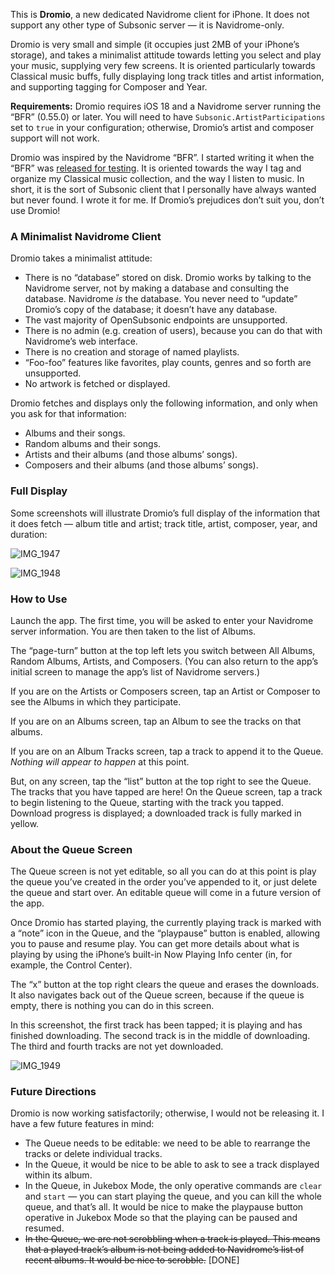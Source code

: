 This is **Dromio**, a new dedicated Navidrome client for iPhone. It does not support any other type of Subsonic server — it is Navidrome-only.

Dromio is very small and simple (it occupies just 2MB of your iPhone’s storage), and takes a minimalist attitude towards letting you select and play your music, supplying very few screens. It is oriented particularly towards Classical music buffs, fully displaying long track titles and artist information, and supporting tagging for Composer and Year.

**Requirements:** Dromio requires iOS 18 and a Navidrome server running  the “BFR” (0.55.0) or later. You will need to have `Subsonic.ArtistParticipations` set to `true` in your configuration; otherwise, Dromio’s artist and composer support will not work.

Dromio was inspired by the Navidrome “BFR”. I started writing it when the “BFR” was [released for testing](https://github.com/navidrome/navidrome/discussions/3676). It is oriented towards the way I tag and organize my Classical music collection, and the way I listen to music. In short, it is the sort of Subsonic client that I personally have always wanted but never found. I wrote it for me. If Dromio’s prejudices don’t suit you, don’t use Dromio!

### A Minimalist Navidrome Client

Dromio takes a minimalist attitude:

- There is no “database” stored on disk. Dromio works by talking to the Navidrome server, not by making a database and consulting the database. Navidrome _is_ the database. You never need to “update” Dromio’s copy of the database; it doesn’t have any database.
- The vast majority of OpenSubsonic endpoints are unsupported.
- There is no admin (e.g. creation of users), because you can do that with Navidrome’s web interface.
- There is no creation and storage of named playlists.
- “Foo-foo” features like favorites, play counts, genres and so forth are unsupported. 
- No artwork is fetched or displayed.

Dromio fetches and displays only the following information, and only when you ask for that information:

* Albums and their songs.
* Random albums and their songs.
* Artists and their albums (and those albums’ songs).
* Composers and their albums (and those albums’ songs).

### Full Display

Some screenshots will illustrate Dromio’s full display of the information that it does fetch — album title and artist; track title, artist, composer, year, and duration:

![IMG_1947](https://github.com/user-attachments/assets/5e6d48ad-7e57-4803-b385-8777e88aa649)

![IMG_1948](https://github.com/user-attachments/assets/d5faf534-9345-47f3-8162-b58b4cce549d)

### How to Use

Launch the app. The first time, you will be asked to enter your Navidrome server information. You are then taken to the list of Albums.

The “page-turn” button at the top left lets you switch between All Albums, Random Albums, Artists, and Composers. (You can also return to the app’s initial screen to manage the app’s list of Navidrome servers.)

If you are on the Artists or Composers screen, tap an Artist or Composer to see the Albums in which they participate.

If you are on an Albums screen, tap an Album to see the tracks on that albums.

If you are on an Album Tracks screen, tap a track to append it to the Queue. _Nothing will appear to happen_ at this point.

But, on any screen, tap the “list” button at the top right to see the Queue. The tracks that you have tapped are here! On the Queue screen, tap a track to begin listening to the Queue, starting with the track you tapped. Download progress is displayed; a downloaded track is fully marked in yellow.

### About the Queue Screen

The Queue screen is not yet editable, so all you can do at this point is play the queue you’ve created in the order you’ve appended to it, or just delete the queue and start over. An editable queue will come in a future version of the app.

Once Dromio has started playing, the currently playing track is marked with a “note” icon in the Queue, and the “playpause” button is enabled, allowing you to pause and resume play. You can get more details about what is playing by using the iPhone’s built-in Now Playing Info center (in, for example, the Control Center).

The “x” button at the top right clears the queue and erases the downloads. It also navigates back out of the Queue screen, because if the queue is empty, there is nothing you can do in this screen.

In this screenshot, the first track has been tapped; it is playing and has finished downloading. The second track is in the middle of downloading. The third and fourth tracks are not yet downloaded.

![IMG_1949](https://github.com/user-attachments/assets/348e11f2-160a-4bad-92e2-58fdfb122044)

### Future Directions

Dromio is now working satisfactorily; otherwise, I would not be releasing it. I have a few future features in mind:

* The Queue needs to be editable: we need to be able to rearrange the tracks or delete individual tracks.
* In the Queue, it would be nice to be able to ask to see a track displayed within its album.
* In the Queue, in Jukebox Mode, the only operative commands are `clear` and `start` — you can start playing the queue, and you can kill the whole queue, and that’s all. It would be nice to make the playpause button operative in Jukebox Mode so that the playing can be paused and resumed.
* ~~In the Queue, we are not scrobbling when a track is played. This means that a played track’s album is not being added to Navidrome’s list of recent albums. It would be nice to scrobble.~~ [DONE]
